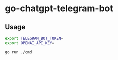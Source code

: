 # go-chatgpt-telegram-bot

## Usage

```sh
export TELEGRAM_BOT_TOKEN=
export OPENAI_API_KEY=

go run ./cmd
```

